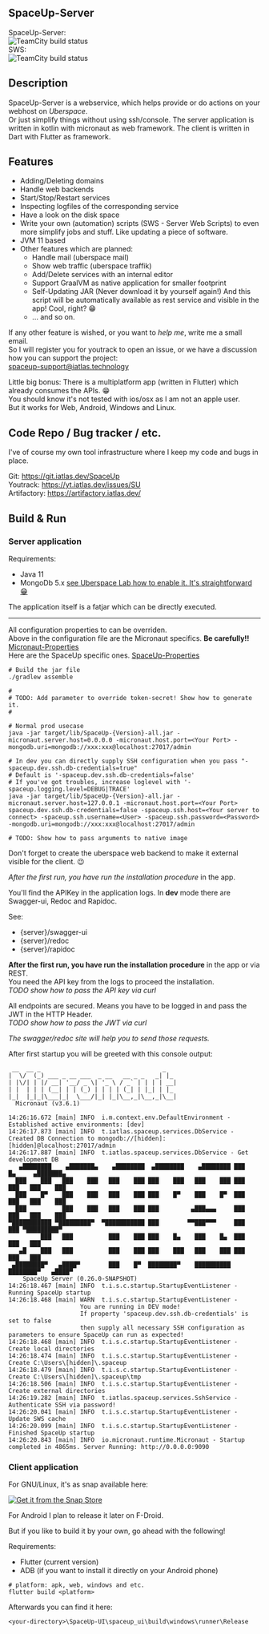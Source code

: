 ## SpaceUp-Server
  
SpaceUp-Server:  
![TeamCity build status](https://tc.iatlas.dev/app/rest/builds/buildType:id:SpaceUpServer_Build/statusIcon.svg)  
SWS:  
![TeamCity build status](https://tc.iatlas.dev/app/rest/builds/buildType:id:SpaceUpServer_Sws_Build/statusIcon.svg)

## Description

SpaceUp-Server is a webservice, which helps provide or do actions on your webhost on *Uberspace*.  
Or just simplify things without using ssh/console.
The server application is written in kotlin with micronaut as web framework. The client is written in Dart with Flutter as framework.

## Features

* Adding/Deleting domains
* Handle web backends
* Start/Stop/Restart services
* Inspecting logfiles of the corresponding service
* Have a look on the disk space
* Write your own (automation) scripts (SWS - Server Web Scripts) to even more simplify jobs and stuff.
  Like updating a piece of software.
* JVM 11 based
* Other features which are planned:
  * Handle mail (uberspace mail)
  * Show web traffic (uberspace traffik)
  * Add/Delete services with an internal editor
  * Support GraalVM as native application for smaller footprint
  * Self-Updating JAR (Never download it by yourself again!)
  And this script will be automatically available as rest service and visible in the app! Cool, right? 😁
  * ... and so on.

If any other feature is wished, or you want to *help me*, write me a small email.  
So I will register you for youtrack to open an issue, or we have a discussion how you can support the project:    
<spaceup-support@iatlas.technology>

Little big bonus: There is a multiplatform app (written in Flutter) which already consumes the APIs. 😁  
You should know it's not tested with ios/osx as I am not an apple user.  
But it works for Web, Android, Windows and Linux.

## Code Repo / Bug tracker / etc.

I've of course my own tool infrastructure where I keep my code and bugs in place.

Git: https://git.iatlas.dev/SpaceUp  
Youtrack: https://yt.iatlas.dev/issues/SU  
Artifactory: https://artifactory.iatlas.dev/

## Build & Run

### Server application

Requirements:

* Java 11
* MongoDb 5.x [see Uberspace Lab how to enable it. It's straightforward 😁](https://lab.uberspace.de/guide_mongodb/)

The application itself is a fatjar which can be directly executed.

---

All configuration properties to can be overriden.  
Above in the configuration file are the Micronaut specifics. **Be carefully!!**
[Micronaut-Properties](https://git.iatlas.dev/SpaceUp/SpaceUp-Server/src/branch/master/src/main/resources/application.properties#L45)  
Here are the SpaceUp specific ones.
[SpaceUp-Properties](https://git.iatlas.dev/SpaceUp/SpaceUp-Server/src/branch/master/src/main/resources/application.properties#L122)

```
# Build the jar file
./gradlew assemble

#
# TODO: Add parameter to override token-secret! Show how to generate it.
#

# Normal prod usecase
java -jar target/lib/SpaceUp-{Version}-all.jar -micronaut.server.host=0.0.0.0 -micronaut.host.port=<Your Port> -mongodb.uri=mongodb://xxx:xxx@localhost:27017/admin

# In dev you can directly supply SSH configuration when you pass "-spaceup.dev.ssh.db-credentials=true"
# Default is '-spaceup.dev.ssh.db-credentials=false'
# If you've got troubles, increase loglevel with '-spaceup.logging.level=DEBUG|TRACE'
java -jar target/lib/SpaceUp-{Version}-all.jar -micronaut.server.host=127.0.0.1 -micronaut.host.port=<Your Port> spaceup.dev.ssh.db-credentials=false -spaceup.ssh.host=<Your server to connect> -spaceup.ssh.username=<User> -spaceup.ssh.password=<Password> -mongodb.uri=mongodb://xxx:xxx@localhost:27017/admin

# TODO: Show how to pass arguments to native image
```

Don't forget to create the uberspace web backend to make it external visible for the client. 😉

*After the first run, you have run the installation procedure* in the app.  

You'll find the APIKey in the application logs.
In **dev** mode there are Swagger-ui, Redoc and Rapidoc.

See:

* {server}/swagger-ui
* {server}/redoc
* {server}/rapidoc

**After the first run, you have run the installation procedure** in the app or via REST.  
You need the API key from the logs to proceed the installation.  
*TODO show how to pass the API key via curl*

All endpoints are secured. Means you have to be logged in and pass the JWT in the HTTP Header.  
*TODO show how to pass the JWT via curl*

*The swagger/redoc site will help you to send those requests.*

After first startup you will be greeted with this console output:

```
 __  __ _                                  _   
|  \/  (_) ___ _ __ ___  _ __   __ _ _   _| |_ 
| |\/| | |/ __| '__/ _ \| '_ \ / _` | | | | __|
| |  | | | (__| | | (_) | | | | (_| | |_| | |_ 
|_|  |_|_|\___|_|  \___/|_| |_|\__,_|\__,_|\__|
  Micronaut (v3.6.1)

14:26:16.672 [main] INFO  i.m.context.env.DefaultEnvironment - Established active environments: [dev]
14:26:17.873 [main] INFO  t.iatlas.spaceup.services.DbService - Created DB Connection to mongodb://[hidden]:[hidden]@localhost:27017/admin
14:26:17.887 [main] INFO  t.iatlas.spaceup.services.DbService - Get development DB
   ▄████████    ▄███████▄    ▄████████  ▄████████    ▄████████ ███    █▄     ▄███████▄ 
  ███    ███   ███    ███   ███    ███ ███    ███   ███    ███ ███    ███   ███    ███ 
  ███    █▀    ███    ███   ███    ███ ███    █▀    ███    █▀  ███    ███   ███    ███ 
  ███          ███    ███   ███    ███ ███         ▄███▄▄▄     ███    ███   ███    ███ 
▀███████████ ▀█████████▀  ▀███████████ ███        ▀▀███▀▀▀     ███    ███ ▀█████████▀  
         ███   ███          ███    ███ ███    █▄    ███    █▄  ███    ███   ███        
   ▄█    ███   ███          ███    ███ ███    ███   ███    ███ ███    ███   ███        
 ▄████████▀   ▄████▀        ███    █▀  ████████▀    ██████████ ████████▀   ▄████▀      
	SpaceUp Server (0.26.0-SNAPSHOT)
14:26:18.467 [main] INFO  t.i.s.c.startup.StartupEventListener - Running SpaceUp startup
14:26:18.468 [main] WARN  t.i.s.c.startup.StartupEventListener - 
                    You are running in DEV mode!
                    If property 'spaceup.dev.ssh.db-credentials' is set to false
                    then supply all necessary SSH configuration as parameters to ensure SpaceUp can run as expected!
14:26:18.468 [main] INFO  t.i.s.c.startup.StartupEventListener - Create local directories
14:26:18.474 [main] INFO  t.i.s.c.startup.StartupEventListener - Create C:\Users\[hidden]\.spaceup
14:26:18.479 [main] INFO  t.i.s.c.startup.StartupEventListener - Create C:\Users\[hidden]\.spaceup\tmp
14:26:18.506 [main] INFO  t.i.s.c.startup.StartupEventListener - Create external directories
14:26:19.282 [main] INFO  t.iatlas.spaceup.services.SshService - Authenticate SSH via password!
14:26:20.041 [main] INFO  t.i.s.c.startup.StartupEventListener - Update SWS cache
14:26:20.099 [main] INFO  t.i.s.c.startup.StartupEventListener - Finished SpaceUp startup
14:26:20.843 [main] INFO  io.micronaut.runtime.Micronaut - Startup completed in 4865ms. Server Running: http://0.0.0.0:9090
```

### Client application

For GNU/Linux, it's as snap available here:

[![Get it from the Snap Store](https://snapcraft.io/static/images/badges/en/snap-store-black.svg)](https://snapcraft.io/spaceup-ui)

For Android I plan to release it later on F-Droid.

But if you like to build it by your own, go ahead with the following!

Requirements:

* Flutter (current version)
* ADB (if you want to install it directly on your Android phone)

```
# platform: apk, web, windows and etc.
flutter build <platform>
```

Afterwards you can find it here:
```
<your-directory>\SpaceUp-UI\spaceup_ui\build\windows\runner\Release
```
